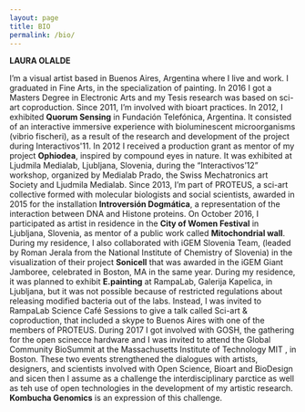 ```yaml
---
layout: page
title: BIO
permalink: /bio/
---
```

**LAURA OLALDE**

I’m a visual artist based in Buenos Aires, Argentina where I live and work. I graduated in Fine Arts, in the specialization of painting. In 2016 I got a Masters Degree in Electronic Arts and my Tesis research was based on sci-art coproduction. 
Since 2011, I’m involved with bioart practices. In 2012, I exhibited __Quorum Sensing__ in Fundación Telefónica, Argentina. It consisted of an interactive immersive experience with bioluminescent microorganisms (vibrio fischeri), as a result of the research and development of the project during Interactivos'11. In 2012 I received a production grant as mentor of my project __Ophiodea__, inspired by compound eyes in nature. It was exhibited at Ljudmila Medialab, Ljubljana, Slovenia, during the “Interactivos’12” workshop, organized by Medialab Prado, the Swiss Mechatronics art Society and Ljudmila Medialab. 
Since 2013, I’m part of PROTEUS, a sci-art collective formed with molecular biologists and social scientists, awarded in 2015 for the installation __Introversión Dogmática__, a representation of the interaction between DNA and Histone proteins. 
On October 2016, I participated as artist in residence in the __City of Women Festival__ in Ljubljana, Slovenia, as mentor of a public work called __Mitochondrial wall__. During my residence, I also collaborated with iGEM Slovenia Team, (leaded by Roman Jerala from the National Institute of Chemistry of Slovenia) in the visualization of their project __Sonicell__ that was awarded in the iGEM Giant Jamboree, celebrated in Boston, MA in the same year. 
During my residence, it was planned to exhibit __E.painting__ at RampaLab, Galerija Kapelica, in Ljubljana, but it was not possible because of restricted regulations about releasing modified bacteria out of the labs. Instead, I was invited to RampaLab Science Café Sessions to give a talk called Sci-art & coproduction, that included a skype to Buenos Aires with one of the members of PROTEUS. 
During 2017 I got involved with GOSH, the gathering for the open scinecce hardware and I was invited to attend the Global Community BioSummit at the Massachusetts Institute of Technology MIT , in Boston. These two events strengthened the dialogues with artists, designers, and scientists involved with Open Science, Bioart and BioDesign and sicen then I assume as a challenge the interdisciplinary parctice as well as teh use of open technologies in the development of my artistic research. __Kombucha Genomics__ is an expression of this challenge.       
